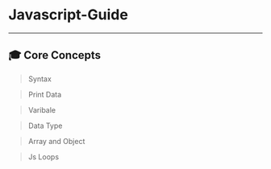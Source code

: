 # Javascript-Guide
<hr>

## 🎓 Core Concepts

> Syntax

> Print Data

> Varibale

> Data Type

> Array and Object

> Js Loops

>
